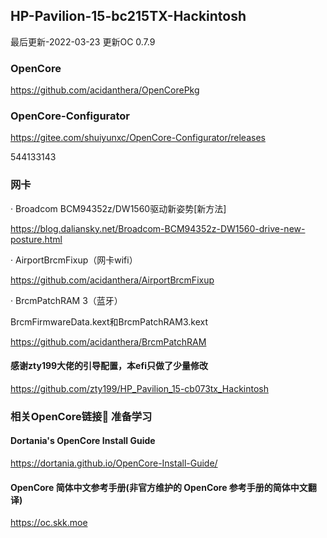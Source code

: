 ## HP-Pavilion-15-bc215TX-Hackintosh

最后更新-2022-03-23 更新OC 0.7.9

### OpenCore
https://github.com/acidanthera/OpenCorePkg

### OpenCore-Configurator
https://gitee.com/shuiyunxc/OpenCore-Configurator/releases

544133143

### 网卡
· Broadcom BCM94352z/DW1560驱动新姿势[新方法]

https://blog.daliansky.net/Broadcom-BCM94352z-DW1560-drive-new-posture.html

· AirportBrcmFixup（网卡wifi）

https://github.com/acidanthera/AirportBrcmFixup

· BrcmPatchRAM 3（蓝牙）

BrcmFirmwareData.kext和BrcmPatchRAM3.kext

https://github.com/acidanthera/BrcmPatchRAM


#### 感谢zty199大佬的引导配置，本efi只做了少量修改

https://github.com/zty199/HP_Pavilion_15-cb073tx_Hackintosh

### 相关OpenCore链接🔗 准备学习

#### Dortania's OpenCore Install Guide

https://dortania.github.io/OpenCore-Install-Guide/

#### OpenCore 简体中文参考手册(非官方维护的 OpenCore 参考手册的简体中文翻译)

https://oc.skk.moe

